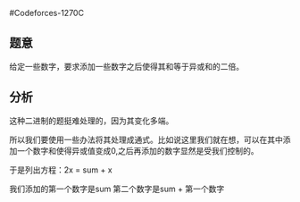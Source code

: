 #Codeforces-1270C

## 题意

给定一些数字，要求添加一些数字之后使得其和等于异或和的二倍。

## 分析

这种二进制的题挺难处理的，因为其变化多端。

所以我们要使用一些办法将其处理成通式。比如说这里我们就在想，可以在其中添加一个数字和使得异或值变成0,之后再添加的数字显然是受我们控制的。

于是列出方程：2x = sum + x

我们添加的第一个数字是sum 第二个数字是sum + 第一个数字
